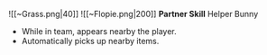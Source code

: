 
![[~Grass.png|40]]
![[~Flopie.png|200]]
**Partner Skill**
Helper Bunny
- While in team, appears nearby the player.
- Automatically picks up nearby items.